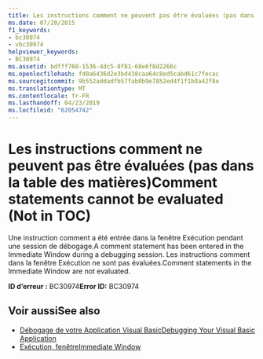 ```yaml
---
title: Les instructions comment ne peuvent pas être évaluées (pas dans la table des matières)
ms.date: 07/20/2015
f1_keywords:
- bc30974
- vbc30974
helpviewer_keywords:
- BC30974
ms.assetid: bdfff760-1536-4dc5-8f81-68e6f8d2266c
ms.openlocfilehash: fd0a6436d2e3bd438caa64c8ed5cabd61c7fecac
ms.sourcegitcommit: 9b552addadfb57fab0b9e7852ed4f1f1b8a42f8e
ms.translationtype: MT
ms.contentlocale: fr-FR
ms.lasthandoff: 04/23/2019
ms.locfileid: "62054742"
---
```

# <a name="comment-statements-cannot-be-evaluated-not-in-toc"></a><span data-ttu-id="56c05-102">Les instructions comment ne peuvent pas être évaluées (pas dans la table des matières)</span><span class="sxs-lookup"><span data-stu-id="56c05-102">Comment statements cannot be evaluated (Not in TOC)</span></span>
<span data-ttu-id="56c05-103">Une instruction comment a été entrée dans la fenêtre Exécution pendant une session de débogage.</span><span class="sxs-lookup"><span data-stu-id="56c05-103">A comment statement has been entered in the Immediate Window during a debugging session.</span></span> <span data-ttu-id="56c05-104">Les instructions comment dans la fenêtre Exécution ne sont pas évaluées.</span><span class="sxs-lookup"><span data-stu-id="56c05-104">Comment statements in the Immediate Window are not evaluated.</span></span>  
  
 <span data-ttu-id="56c05-105">**ID d’erreur :** BC30974</span><span class="sxs-lookup"><span data-stu-id="56c05-105">**Error ID:** BC30974</span></span>  
  
## <a name="see-also"></a><span data-ttu-id="56c05-106">Voir aussi</span><span class="sxs-lookup"><span data-stu-id="56c05-106">See also</span></span>

- [<span data-ttu-id="56c05-107">Débogage de votre Application Visual Basic</span><span class="sxs-lookup"><span data-stu-id="56c05-107">Debugging Your Visual Basic Application</span></span>](../../visual-basic/developing-apps/debugging.md)
- [<span data-ttu-id="56c05-108">Exécution, fenêtre</span><span class="sxs-lookup"><span data-stu-id="56c05-108">Immediate Window</span></span>](/visualstudio/ide/reference/immediate-window)
